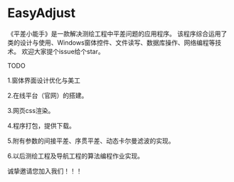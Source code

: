 # EasyAdjust
《平差小能手》是一款解决测绘工程中平差问题的应用程序。
该程序综合运用了类的设计与使用、Windows窗体控件、文件读写、数据库操作、网络编程等技术。
欢迎大家提个issue给个star。

TODO

1.窗体界面设计优化与美工

2.在线平台（官网）的搭建。

3.网页css渲染。

4.程序打包，提供下载。

5.附有参数的间接平差、序贯平差、动态卡尔曼滤波的实现。

6.以后测绘工程及导航工程的算法编程作业实现。

诚挚邀请您加入我们！！！
